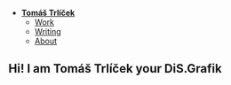 - [**Tomáš Trlíček**](./)
    - [Work]([work/index.md](https://stolgeth.github.io/english-for-designers/work.html))
    - [Writing]([writing/index.md](https://stolgeth.github.io/english-for-designers/Writing.html))
    - [About]([about.md](https://stolgeth.github.io/english-for-designers/about_me.html))

## Hi! I am Tomáš Trlíček your DiS.Grafik
